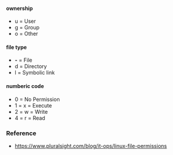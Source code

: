 

#### ownership

- u = User
- g = Group
- o = Other

#### file type

- <strong>-</strong> = File
- d = Directory
- l = Symbolic link

#### numberic code

- 0 = No Permission
- 1 = x = Execute
- 2 = w = Write
- 4 = r = Read

### Reference

- https://www.pluralsight.com/blog/it-ops/linux-file-permissions
